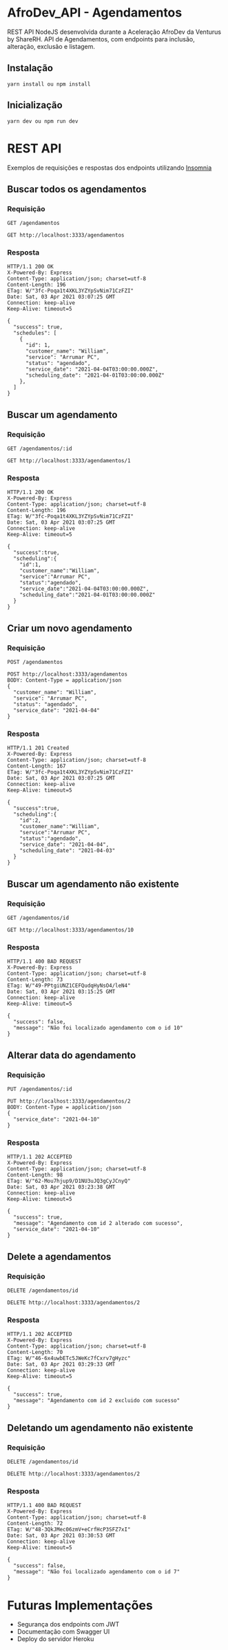 # AfroDev_API - Agendamentos
REST API NodeJS desenvolvida durante a Aceleração AfroDev da Venturus by ShareRH. 
API de Agendamentos, com endpoints para inclusão, alteração, exclusão e listagem.

## Instalação

    yarn install ou npm install

## Inicialização

    yarn dev ou npm run dev

# REST API

Exemplos de requisições e respostas dos endpoints utilizando [Insomnia](https://insomnia.rest/)

## Buscar todos os agendamentos

### Requisição

`GET /agendamentos`

    GET http://localhost:3333/agendamentos

### Resposta

    HTTP/1.1 200 OK
    X-Powered-By: Express
    Content-Type: application/json; charset=utf-8
    Content-Length: 196
    ETag: W/"3fc-Poqa1t4XKL3YZYpSvNim71CzFZI"
    Date: Sat, 03 Apr 2021 03:07:25 GMT
    Connection: keep-alive
    Keep-Alive: timeout=5

    {
      "success": true,
      "schedules": [
        {
          "id": 1,
          "customer_name": "William",
          "service": "Arrumar PC",
          "status": "agendado",
          "service_date": "2021-04-04T03:00:00.000Z",
          "scheduling_date": "2021-04-01T03:00:00.000Z"
        },
      ]
    }

## Buscar um agendamento

### Requisição

`GET /agendamentos/:id`

    GET http://localhost:3333/agendamentos/1

### Resposta

    HTTP/1.1 200 OK
    X-Powered-By: Express
    Content-Type: application/json; charset=utf-8
    Content-Length: 196
    ETag: W/"3fc-Poqa1t4XKL3YZYpSvNim71CzFZI"
    Date: Sat, 03 Apr 2021 03:07:25 GMT
    Connection: keep-alive
    Keep-Alive: timeout=5

    {
      "success":true,
      "scheduling":{
        "id":1,
        "customer_name":"William",
        "service":"Arrumar PC",
        "status":"agendado",
        "service_date":"2021-04-04T03:00:00.000Z",
        "scheduling_date":"2021-04-01T03:00:00.000Z"
      }      
    }

## Criar um novo agendamento

### Requisição

`POST /agendamentos`

    POST http://localhost:3333/agendamentos
    BODY: Content-Type = application/json
    { 
      "customer_name": "William", 
      "service": "Arrumar PC", 
      "status": "agendado", 
      "service_date": "2021-04-04"
    }

### Resposta

    HTTP/1.1 201 Created
    X-Powered-By: Express
    Content-Type: application/json; charset=utf-8
    Content-Length: 167
    ETag: W/"3fc-Poqa1t4XKL3YZYpSvNim71CzFZI"
    Date: Sat, 03 Apr 2021 03:07:25 GMT
    Connection: keep-alive
    Keep-Alive: timeout=5

    {
      "success":true,
      "scheduling":{
        "id":2,
        "customer_name":"William",
        "service":"Arrumar PC",
        "status":"agendado",
        "service_date": "2021-04-04",
        "scheduling_date": "2021-04-03"
      }      
    }

## Buscar um agendamento não existente

### Requisição

`GET /agendamentos/id`

    GET http://localhost:3333/agendamentos/10

### Resposta

    HTTP/1.1 400 BAD REQUEST
    X-Powered-By: Express
    Content-Type: application/json; charset=utf-8
    Content-Length: 73
    ETag: W/"49-PPtgiUNZ1CEFQudqHyNsO4/leN4"
    Date: Sat, 03 Apr 2021 03:15:25 GMT
    Connection: keep-alive
    Keep-Alive: timeout=5

    {
      "success": false,
      "message": "Não foi localizado agendamento com o id 10"
    }

## Alterar data do agendamento

### Requisição

`PUT /agendamentos/:id`

    PUT http://localhost:3333/agendamentos/2
    BODY: Content-Type = application/json
    { 
      "service_date": "2021-04-10"
    }

### Resposta

    HTTP/1.1 202 ACCEPTED
    X-Powered-By: Express
    Content-Type: application/json; charset=utf-8
    Content-Length: 98
    ETag: W/"62-Mou7hjup9/D1NU3uJQ3gCyJCnyQ"
    Date: Sat, 03 Apr 2021 03:23:38 GMT
    Connection: keep-alive
    Keep-Alive: timeout=5

    {
      "success": true,
      "message": "Agendamento com id 2 alterado com sucesso",
      "service_date": "2021-04-10"
    }

## Delete a agendamentos

### Requisição

`DELETE /agendamentos/id`

    DELETE http://localhost:3333/agendamentos/2

### Resposta

    HTTP/1.1 202 ACCEPTED
    X-Powered-By: Express
    Content-Type: application/json; charset=utf-8
    Content-Length: 70
    ETag: W/"46-6x4uwbETc5JWeKc7fCxrv7gHyzc"
    Date: Sat, 03 Apr 2021 03:29:33 GMT
    Connection: keep-alive
    Keep-Alive: timeout=5

    {
      "success": true,
      "message": "Agendamento com id 2 excluido com sucesso"
    }


## Deletando um agendamento não existente

### Requisição

`DELETE /agendamentos/id`

    DELETE http://localhost:3333/agendamentos/2

### Resposta

    HTTP/1.1 400 BAD REQUEST
    X-Powered-By: Express
    Content-Type: application/json; charset=utf-8
    Content-Length: 72
    ETag: W/"48-3QkJMec06zmV+eCrfHcP3SFZ7xI"
    Date: Sat, 03 Apr 2021 03:30:53 GMT
    Connection: keep-alive
    Keep-Alive: timeout=5

    {
      "success": false,
      "message": "Não foi localizado agendamento com o id 7"
    }

# Futuras Implementações

* Segurança dos endpoints com JWT
* Documentação com Swagger UI
* Deploy do servidor Heroku
